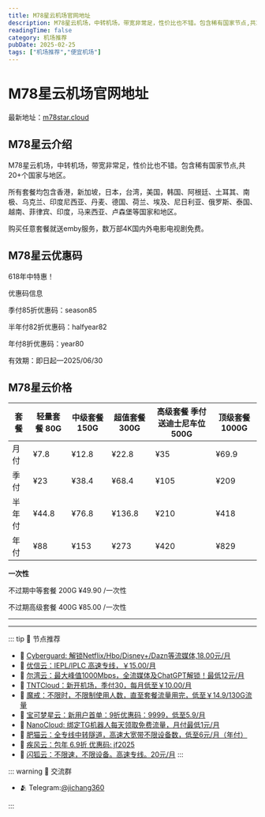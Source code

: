 ```yaml
---
title: M78星云机场官网地址
description: M78星云机场，中转机场，带宽非常足，性价比也不错。包含稀有国家节点,共20+个国家与地区。
readingTime: false
category: 机场推荐
pubDate: 2025-02-25
tags: ["机场推荐","便宜机场"]
---
```


# M78星云机场官网地址

最新地址：[m78star.cloud](https://a.suola.link/youxinyun)

## M78星云介绍

M78星云机场，中转机场，带宽非常足，性价比也不错。包含稀有国家节点,共20+个国家与地区。

所有套餐均包含香港，新加坡，日本，台湾，美国，韩国、阿根廷、土耳其、南极、乌克兰、印度尼西亚、丹麦、德国、荷兰、埃及、尼日利亚、俄罗斯、泰国、越南、菲律宾、印度，马来西亚、卢森堡等国家和地区。

购买任意套餐就送emby服务，数万部4K国内外电影电视剧免费。

## M78星云优惠码

618年中特惠！

优惠码信息

季付85折优惠码：season85

半年付82折优惠码：halfyear82

年付8折优惠码：year80

有效期：即日起—2025/06/30

## M78星云价格

|套餐|轻量套餐 80G|中级套餐 150G|超值套餐 300G|高级套餐 季付送迪士尼车位 500G|顶级套餐 1000G|
|----|----|----|----|----|----|
|月付|¥7.8|¥12.8|¥22.8|¥35|¥69.9|
|季付|¥23|¥38.4|¥68.4|¥105|¥209|
|半年付|¥44.8|¥76.8|¥136.8|¥210|¥418|
|年付|¥88|¥153|¥273|¥420|¥829|

**一次性**

不过期中等套餐 200G ¥49.90 /一次性

不过期高级套餐 400G ¥85.00 /一次性

---------
---------

::: tip 🎉 节点推荐
- 🚀 [Cyberguard: 解锁Netflix/Hbo/Disney+/Dazn等流媒体,18.00元/月](https://www.cyberguard.best/#/register?code=XsreC0T5)<br>
- 🚀 [优信云：IEPL/IPLC 高速专线，￥15.00/月](https://www.优信云.com/#/register?code=JRtE5uIV)<br>
- 🚀 [尔湾云：最大峰值1000Mbps，全流媒体及ChatGPT解锁！最低12元/月](https://erwan6.net/auth/register?code=BoObCd)<br>
- 🚀 [TNTCloud：新开机场，季付30，每月低至￥10.00/月](https://haibing822.tntvipaff.cc/#/register?code=GtjJVgml)<br>
- 🚀 [魔戒：不限时，不限制使用人数，直至套餐流量用完，低至￥14.9/130G流量](https://mojie.app/#/register?code=sSdtPtLo)<br>
- 🚀 [宝可梦星云：新用户首单：9折优惠码：9999，低至5.9/月 ](https://love.521pokemon.com/register?code=56ERkkxp)<br>
- 🚀 [NanoCloud: 绑定TG机器人每天领取免费流量，月付最低1元/月](https://edu.uodoo.bid/auth/register?code=JMiOQDHf)<br>
- 🚀 [肥猫云：全专线中转隧道，高速大宽带不限设备数，低至6元/月（年付）](https://fchb1188.fcvipaff.cc/register?aff=X1vZd2wf)<br>
- 🚀 [疾风云：包年 6.9折 优惠码: jf2025](https://homes.tr25.cn?code=ReCm)<br>
- 🚀 [闪狐云：不限速，不限设备。高速专线。20元/月](https://inv02.ffaff.cc/register?aff=WQApz2pv)
:::

::: warning  💬 交流群

- 🫂 Telegram:[@jichang360](https://t.me/jichang360)

:::
